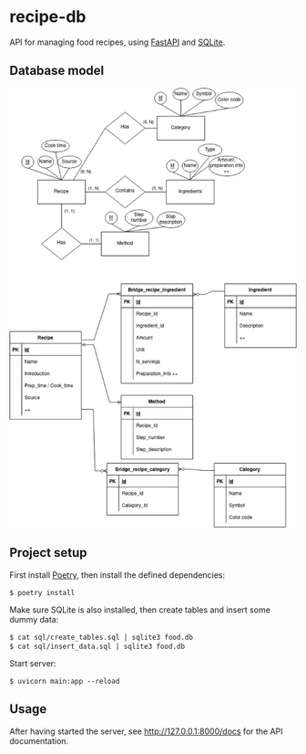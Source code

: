 # recipe-db
API for managing food recipes, using [FastAPI](https://fastapi.tiangolo.com/) and [SQLite](https://www.sqlite.org/).

## Database model
<img src="img/model_recipes.png" alt="DB model"/>

## Project setup

First install [Poetry](https://python-poetry.org/docs/#installation), then install the defined dependencies:

```
$ poetry install
```

Make sure SQLite is also installed, then create tables and insert some dummy data:
```
$ cat sql/create_tables.sql | sqlite3 food.db
$ cat sql/insert_data.sql | sqlite3 food.db
```

Start server:

```
$ uvicorn main:app --reload
```

## Usage
After having started the server, see http://127.0.0.1:8000/docs for the API documentation.
